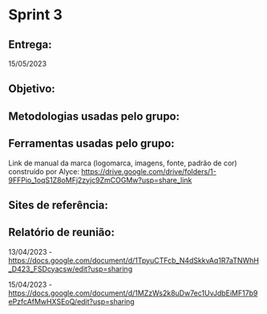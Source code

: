 # Sprint 3

## Entrega:
15/05/2023


## Objetivo:


## Metodologias usadas pelo grupo:


## Ferramentas usadas pelo grupo:
Link de manual da marca (logomarca, imagens, fonte, padrão de cor) construído por Alyce: https://drive.google.com/drive/folders/1-9FFPio_1oqS1Z8oMFj2zyjc9ZmCOGMw?usp=share_link

## Sites de referência:


## Relatório de reunião:
13/04/2023 - https://docs.google.com/document/d/1TpyuCTFcb_N4dSkkvAq1R7aTNWhH_D423_FSDcyacsw/edit?usp=sharing

15/04/2023 - https://docs.google.com/document/d/1MZzWs2k8uDw7ec1UvJdbEiMF17b9ePzfcAfMwHXSEoQ/edit?usp=sharing
